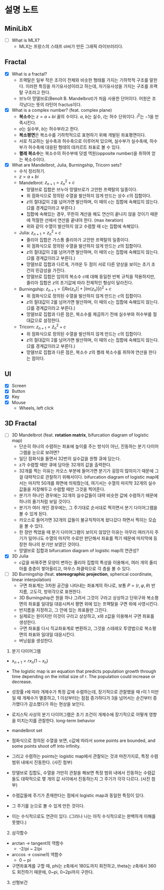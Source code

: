 # 설명 노트
## MiniLibX
- [ ] What is MLX?
  - MLX는 프랑스의 스태프 ol씨가 만든 그래픽 라이브러리다.
## Fractal
- [x] What is a fractal?
  - 프랙탈은 일부 작은 조각이 전체와 비슷한 형태를 가지는 기하학적 구조를 말한다. 이러한 특징을 자기유사성이라고 하는데, 자기유사성을 가지는 구조를 프랙탈 구조라고 한다.
  - 브누아 망델브로(Benoît B. Mandelbrot)가 처음 사용한 단어이다. 어원은 조각났다는 뜻의 라틴어 fractus이다.
- [x] What is a complex number? (feat. complex plane)
  - **복소수**는 $z = a + bi$ 꼴의 수이다. $a$, $b$는 실수, $i$는 허수 단위이다. $i^2$는 $-1$을 만족시킨다.
  - $a$는 실수부, $b$는 허수부라고 한다.
  - **복소평면**은 복소수를 기하학적으로 표현하기 위해 개발된 좌표평면이다.
  - 서로 직교하는 실수축과 허수축으로 이루어져 있으며, 실수부가 실수축에, 허수부가 허수축에 대응된 형태의 데카르트 좌표로 볼 수 있다.
  - **켤레 복소수**는 복소수의 허수부에 덧셈 역원(opposite number)을 취하여 얻는 복소수이다.
- [x] What are Mandelbrot, Julia, Burningship, Tricorn sets?
  - 수식 정리하기.
  - $z = a + bi$
  - Mandelbrot: $z_{n+1} = z_n ^2 + c$
    - 망델브로 집합은 브누아 망델브로가 고안한 프랙탈의 일종이다.
	- 위 점화식으로 정의된 수열을 발산하지 않게 만드는 상수 $c$의 집합이다.
	- $z$의 절대값이 2를 넘어가면 발산하며, 이 때의 c는 집합에 속해있지 않는다. (2를 경계값이라고 부른다.)
	- 집합에 속해있는 경우, 무한히 계산을 해도 연산이 끝나지 않을 것이기 때문에 적절한 선에서 연산을 끝내야 한다. (max iteration)
	- 위와 같이 수열이 발산하지 않고 수렴할 때 c는 집합에 속해있다.
  - Julia: $z_{n+1} = z_n ^2 + c$
    - 줄리아 집합은 가스통 줄리아가 고안한 프랙탈의 일종이다.
    - 위 점화식으로 정의된 수열을 발산하지 않게 만드는 $z$의 집합이다.
	- $z$의 절대값이 2를 넘어가면 발산하며, 이 때의 c는 집합에 속해있지 않는다. (2를 경계값이라고 부른다.)
	- 망델브로 집합과 다르게, 가까운 두 점이 서로 다른 양상을 보이는 초기 조건의 민감성을 가진다.
	- 망델브로 집합은 임의의 복소수 $c$에 대해 동일한 반복 규칙을 적용하지만, 줄리아 집합은 $z$의 초기값에 따라 전체적인 형상이 달라진다.
  - Burningship: $z_{n+1} = (|Re(z_n)| + |Im(z_n)|i)^2 + c$
    - 위 점화식으로 정의된 수열을 발산하지 않게 만드는 $c$의 집합이다.
	- $z$의 절대값이 2를 넘어가면 발산하며, 이 때의 c는 집합에 속해있지 않는다. (2를 경계값이라고 부른다.)
	- 망델브로 집합과 다른 점은, 복소수를 제곱하기 전에 실수부와 허수부를 절대값으로 설정한다.
  - Tricorn: $z_{n+1} = \bar{z}_n ^2 + c$
    - 위 점화식으로 정의된 수열을 발산하지 않게 만드는 $c$의 집합이다.
	- $z$의 절대값이 2를 넘어가면 발산하며, 이 때의 c는 집합에 속해있지 않는다. (2를 경계값이라고 부른다.)
	- 망델브로 집합과 다른 점은, 복소수 $z$의 켤레 복소수를 취하여 연산을 한다는 점이다.

## UI
- [x] Screen
- [x] Button
- [x] Key
- [x] Mouse
  - Wheels, left click

## 3D Fractal
- [ ] 3D Mandelbrot (feat. **rotation matrix**, bifurcation diagram of logistic map)
  - 단순히 하나의 수렴하는 좌표에 높이를 주는 방식이 아닌, 진동하는 분기 다이어그램을 눈으로 보려면?
  - 일단 점화식을 돌면서 32번의 실수값을 원형 큐에 담는다.
  - z가 수렴할 때만 큐에 담아둔 32개의 값을 출력한다.
  - 32개를 찍는 이유는 카오스 부분에 들어가면 분기가 굉장히 많아지기 때문에 그걸 대략적으로 관찰하기 위해서이다. bifurcation diagram of logistic map에서는 마지막 50개를 화면에 띄워줬는데, 여기서는 수열의 마지막 32개의 실수값들을 저장해두고 수렴할 때만 그것을 찍어준다.
  - 분기가 하나인 경우에는 32개의 실수값들이 대략 비슷한 값에 수렴하기 때문에 하나의 줄기처럼 보일 것이다.
  - 분기가 여러 개인 경우에는, 그 주기대로 순서대로 찍히면서 분기 다이어그램을 볼 수 있게 된다.
  - 카오스로 들어가면 32개의 값들이 불규칙적이게 왔다갔다 하면서 찍히는 모습을 볼 수 있다.
  - 한 장만 찍었을 때 분기 다이어그램이 보이지 않았던 이유는 아무리 여러가지 주기가 일어나도 수열의 마지막 수로만 판단해서 좌표를 찍기 때문에 마지막에 등장한 하나의 분기만 보였던 것이다.
  - 망델브로 집합과 bifurcation diagram of logistic map의 연관성?
- [x] 3D Julia
  - $c$값을 바꿔주면 모양이 변하는 줄리아 집합의 특성을 이용해서, 여러 개의 줄리아를 층층이 쌓아올리고, 마우스 좌클릭으로 각 층을 볼 수 있다.
- [ ] 3D Burningship (feat. **stereographic projection**, spherical coordinate, linear interpolation)
  - 구면 좌표계는 3차원 공간을 나타내는 좌표계의 하나로, 보통 $P = (r, φ, θ)$ 반지름, 고도각, 방위각으로 표현한다.
  - 3D Burningship은 원을 하나 그려서 그것이 구라고 상상하고 단위구와 복소평면의 좌표를 일대일 대응시켜서 평면 위에 있는 프랙탈을 구면 위에 사영시킨다.
  - 반지름을 지정하고, 그 안에 있는 좌표들만 그린다.
  - 실제로는 원이지만 이것이 구라고 상상하고, x와 z값을 이용해서 구면 좌표를 생성한다.
  - 구면 좌표를 다시 직교좌표계로 변환하고, 그것을 스테레오 투영법으로 복소평면의 좌표와 일대일 대응시킨다.
  - 버닝쉽을 생성한다.

1. 분기 다이어그램
- $x_{n+1} = rx_n(1 - x_n)$
- The logistic map is an equation that predicts population growth through time depending on the initial size of r. The population could increase or decrease.
- 성장률 r에 따라 개체수가 특정 값에 수렴하는데, 장기적으로 관찰했을 때 r이 1 미만일 때 개체수가 멸종하고, 1 이상부터는 점점 증가하다가 3을 넘어서는 순간부터 증가했다가 감소했다가 하는 현상을 보인다.
- 로지스틱 사상의 분기 다이어그램은 초기 조건이 개체수에 장기적으로 어떻게 영향을 미치는지를 관찰한다. long-term behavior

- mandelbrot set
- 점화식으로 정의된 수열을 보면, c값에 따라서 some points are bounded, and some points shoot off into infinity.
- 그리고 수렴하는 points는 logistic map에서 관찰되는 것과 마찬가지로, 특정 수렴 범위 내에서 진동한다. (사진 첨부)

- 망델브로 집합도, 수열을 가만히 관찰을 해보면 특정 범위 내에서 진동하는 수렴값들도 대략적으로 몇 개의 값 사이에서 진동하는지 그 주기가 각각 다르다. (사진 첨부)
- 수렴값들에 주기가 존재한다는 점에서 logistic map과 동일한 특징이 있다.
- 그 주기를 눈으로 볼 수 있게 만든 것이다.
- 이는 수식적으로도 연관이 있다. (그러나 나는 아직 수식적으로는 완벽하게 이해를 못했다.)

2. 삼각함수
- arctan -> tangent의 역함수
  - -2/pi ~ 2/pi
- arccos -> cosine의 역함수
  - 0 ~ pi
- 구면좌표계를 구할 때, phi는 z축에서 180도까지 회전하고, theta는 z축에서 360도 회전하기 때문에, 0~pi, 0~2pi까지 구한다.
3. 선형보간
